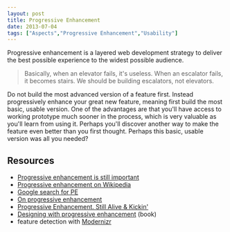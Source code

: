 ```yaml
---
layout: post
title: Progressive Enhancement
date: 2013-07-04
tags: ["Aspects","Progressive Enhancement","Usability"]
---
```


Progressive enhancement is a layered web development strategy to deliver the best possible experience to the widest possible audience.

> Basically, when an elevator fails, it's useless. When an escalator fails, it becomes stairs. We should be building escalators, not elevators.

Do not build the most advanced version of a feature first. Instead progressively enhance your great new feature, meaning first build the most basic, usable version. One of the advantages are that you'll have access to working prototype much sooner in the process, which is very valuable as you'll learn from using it. Perhaps you'll discover another way to make the feature even better than you first thought. Perhaps this basic, usable version was all you needed?

## Resources

*   [Progressive enhancement is still important](http://jakearchibald.com/2013/progressive-enhancement-still-important/)
*   [Progressive enhancement on Wikipedia](http://en.wikipedia.org/wiki/Progressive_enhancement)
*   [Google search for PE](https://www.google.com/search?q=progressive+enhancement)
*   [On progressive enhancement](http://bradfrostweb.com/blog/post/on-progressive-enhancement/)
*   [Progressive Enhancement. Still Alive & Kickin'](http://danielmall.com/articles/progressive-enhancement/)
*   [Designing with progressive enhancement](http://filamentgroup.com/dwpe/) (book)
*   feature detection with [Modernizr](http://modernizr.com/)